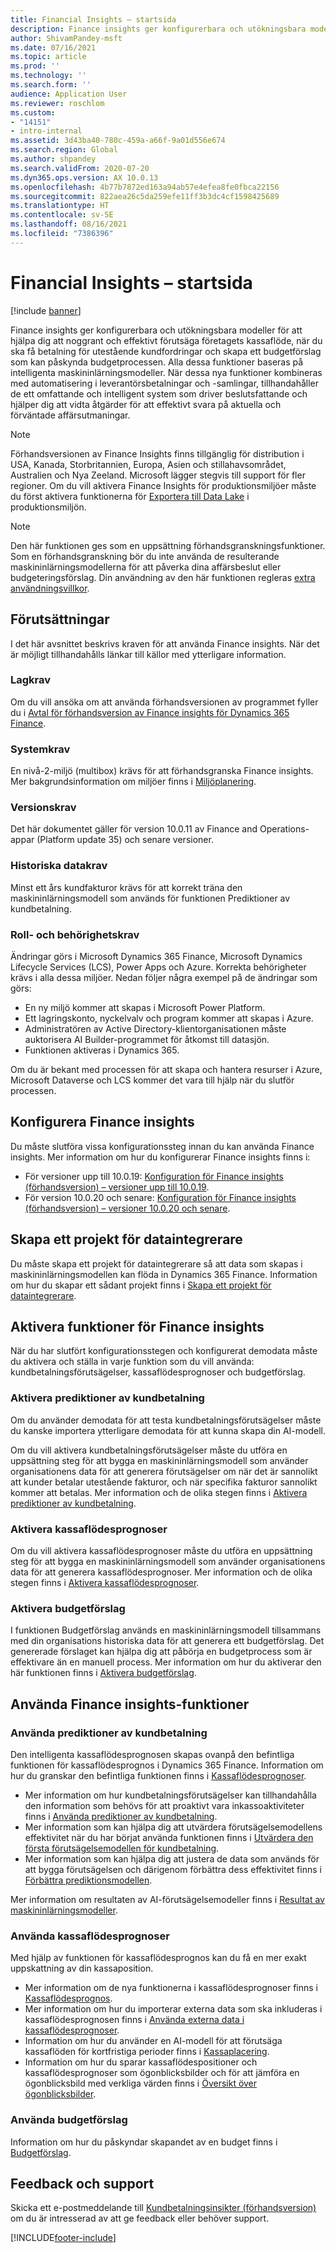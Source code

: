 ```yaml
---
title: Financial Insights – startsida
description: Finance insights ger konfigurerbara och utökningsbara modeller för att hjälpa dig att noggrant och effektivt förutsäga företagets kassaflöde, när du ska få betalning för utestående kundfordringar och skapa ett budgetförslag som kan påskynda budgetprocessen. Alla dessa funktioner baseras på intelligenta maskininlärningsmodeller.
author: ShivamPandey-msft
ms.date: 07/16/2021
ms.topic: article
ms.prod: ''
ms.technology: ''
ms.search.form: ''
audience: Application User
ms.reviewer: roschlom
ms.custom:
- "14151"
- intro-internal
ms.assetid: 3d43ba40-780c-459a-a66f-9a01d556e674
ms.search.region: Global
ms.author: shpandey
ms.search.validFrom: 2020-07-20
ms.dyn365.ops.version: AX 10.0.13
ms.openlocfilehash: 4b77b7872ed163a94ab57e4efea8fe0fbca22156
ms.sourcegitcommit: 822aea26c5da259efe11ff3b3dc4cf1598425689
ms.translationtype: HT
ms.contentlocale: sv-SE
ms.lasthandoff: 08/16/2021
ms.locfileid: "7386396"
---
```

# <a name="finance-insights-home-page"></a>Financial Insights – startsida

[!include [banner](../includes/banner.md)]

Finance insights ger konfigurerbara och utökningsbara modeller för att hjälpa dig att noggrant och effektivt förutsäga företagets kassaflöde, när du ska få betalning för utestående kundfordringar och skapa ett budgetförslag som kan påskynda budgetprocessen. Alla dessa funktioner baseras på intelligenta maskininlärningsmodeller. När dessa nya funktioner kombineras med automatisering i leverantörsbetalningar och -samlingar, tillhandahåller de ett omfattande och intelligent system som driver beslutsfattande och hjälper dig att vidta åtgärder för att effektivt svara på aktuella och förväntade affärsutmaningar.

> [!NOTE]
> Förhandsversionen av Finance Insights finns tillgänglig för distribution i USA, Kanada, Storbritannien, Europa, Asien och stillahavsområdet, Australien och Nya Zeeland. Microsoft lägger stegvis till support för fler regioner. Om du vill aktivera Finance Insights för produktionsmiljöer måste du först aktivera funktionerna för [Exportera till Data Lake](../../fin-ops-core/dev-itpro/data-entities/configure-export-data-lake.md) i produktionsmiljön.

> [!NOTE]
> Den här funktionen ges som en uppsättning förhandsgranskningsfunktioner. Som en förhandsgranskning bör du inte använda de resulterande maskininlärningsmodellerna för att påverka dina affärsbeslut eller budgeteringsförslag. Din användning av den här funktionen regleras [extra användningsvillkor](https://go.microsoft.com/fwlink/?linkid=2105274).

## <a name="prerequisites"></a>Förutsättningar

I det här avsnittet beskrivs kraven för att använda Finance insights. När det är möjligt tillhandahålls länkar till källor med ytterligare information.

### <a name="legal-requirements"></a>Lagkrav

Om du vill ansöka om att använda förhandsversionen av programmet fyller du i [Avtal för förhandsversion av Finance insights för Dynamics 365 Finance](https://forms.office.com/FormsPro/Pages/ResponsePage.aspx?id=v4j5cvGGr0GRqy180BHbR56j8lZs0FdAvwT75_WNFyxUM1c0Uzc1RFpaU1RVTEwxVTNWUERPRThUSy4u).

### <a name="system-requirements"></a>Systemkrav

En nivå-2-miljö (multibox) krävs för att förhandsgranska Finance insights. Mer bakgrundsinformation om miljöer finns i [Miljöplanering](../../fin-ops-core/fin-ops/imp-lifecycle/environment-planning.md).

### <a name="version-requirements"></a>Versionskrav

Det här dokumentet gäller för version 10.0.11 av Finance and Operations-appar (Platform update 35) och senare versioner.

### <a name="historical-data-requirements"></a>Historiska datakrav

Minst ett års kundfakturor krävs för att korrekt träna den maskininlärningsmodell som används för funktionen Prediktioner av kundbetalning.

### <a name="role-and-permission-requirements"></a>Roll- och behörighetskrav

Ändringar görs i Microsoft Dynamics 365 Finance, Microsoft Dynamics Lifecycle Services (LCS), Power Apps och Azure. Korrekta behörigheter krävs i alla dessa miljöer. Nedan följer några exempel på de ändringar som görs:

- En ny miljö kommer att skapas i Microsoft Power Platform.
- Ett lagringskonto, nyckelvalv och program kommer att skapas i Azure.
- Administratören av Active Directory-klientorganisationen måste auktorisera AI Builder-programmet för åtkomst till datasjön.
- Funktionen aktiveras i Dynamics 365.

Om du är bekant med processen för att skapa och hantera resurser i Azure, Microsoft Dataverse och LCS kommer det vara till hjälp när du slutför processen.

## <a name="configure-finance-insights"></a>Konfigurera Finance insights

Du måste slutföra vissa konfigurationssteg innan du kan använda Finance insights. Mer information om hur du konfigurerar Finance insights finns i:
  - För versioner upp till 10.0.19: [Konfiguration för Finance insights (förhandsversion) – versioner upp till 10.0.19](configure-for-fin-insites.md).
  - För version 10.0.20 och senare: [Konfiguration för Finance insights (förhandsversion) – versioner 10.0.20 och senare](configure-for-fin-insites-PubPrvw.md).

## <a name="create-a-data-integrator-project"></a>Skapa ett projekt för dataintegrerare

Du måste skapa ett projekt för dataintegrerare så att data som skapas i maskininlärningsmodellen kan flöda in Dynamics 365 Finance. Information om hur du skapar ett sådant projekt finns i [Skapa ett projekt för dataintegrerare](create-data-integrate-project.md).

## <a name="enable-finance-insights-capabilities"></a>Aktivera funktioner för Finance insights

När du har slutfört konfigurationsstegen och konfigurerat demodata måste du aktivera och ställa in varje funktion som du vill använda: kundbetalningsförutsägelser, kassaflödesprognoser och budgetförslag.

### <a name="enable-customer-payment-predictions"></a>Aktivera prediktioner av kundbetalning
Om du använder demodata för att testa kundbetalningsförutsägelser måste du kanske importera ytterligare demodata för att kunna skapa din AI-modell. 

Om du vill aktivera kundbetalningsförutsägelser måste du utföra en uppsättning steg för att bygga en maskininlärningsmodell som använder organisationens data för att generera förutsägelser om när det är sannolikt att kunder betalar utestående fakturor, och när specifika fakturor sannolikt kommer att betalas. Mer information och de olika stegen finns i [Aktivera prediktioner av kundbetalning](enable-cust-paymnt-prediction.md). 

### <a name="enable-cash-flow-forecasting"></a>Aktivera kassaflödesprognoser
Om du vill aktivera kassaflödesprognoser måste du utföra en uppsättning steg för att bygga en maskininlärningsmodell som använder organisationens data för att generera kassaflödesprognoser. Mer information och de olika stegen finns i [Aktivera kassaflödesprognoser](enable-cash-flow-forecasting.md).

### <a name="enable-budget-proposals"></a>Aktivera budgetförslag

I funktionen Budgetförslag används en maskininlärningsmodell tillsammans med din organisations historiska data för att generera ett budgetförslag. Det genererade förslaget kan hjälpa dig att påbörja en budgetprocess som är effektivare än en manuell process. Mer information om hur du aktiverar den här funktionen finns i [Aktivera budgetförslag](enable-budget-proposal.md). 

## <a name="using-finance-insights-features"></a>Använda Finance insights-funktioner

### <a name="using-customer-payment-predictions"></a>Använda prediktioner av kundbetalning

Den intelligenta kassaflödesprognosen skapas ovanpå den befintliga funktionen för kassaflödesprognos i Dynamics 365 Finance. Information om hur du granskar den befintliga funktionen finns i [Kassaflödesprognoser](../cash-bank-management/cash-flow-forecasting.md).

- Mer information om hur kundbetalningsförutsägelser kan tillhandahålla den information som behövs för att proaktivt vara inkassoaktiviteter finns i [Använda prediktioner av kundbetalning](use-customer-payment-predictions.md).
- Mer information som kan hjälpa dig att utvärdera förutsägelsemodellens effektivitet när du har börjat använda funktionen finns i [Utvärdera den första förutsägelsemodellen för kundbetalning](evaluate-payment-prediction.md).
- Mer information som kan hjälpa dig att justera de data som används för att bygga förutsägelsen och därigenom förbättra dess effektivitet finns i [Förbättra prediktionsmodellen](improve-model.md).

Mer information om resultaten av AI-förutsägelsemodeller finns i [Resultat av maskininlärningsmodeller](confusion-matrix.md).

### <a name="using-cash-flow-forecasts"></a>Använda kassaflödesprognoser

Med hjälp av funktionen för kassaflödesprognos kan du få en mer exakt uppskattning av din kassaposition. 

- Mer information om de nya funktionerna i kassaflödesprognoser finns i [Kassaflödesprognos](cash-flow-forecast-intro.md).
- Mer information om hur du importerar externa data som ska inkluderas i kassaflödesprognosen finns i [Använda externa data i kassaflödesprognoser](external-data-in-cash-flow.md). 
- Information om hur du använder en AI-modell för att förutsäga kassaflöden för kortfristiga perioder finns i [Kassaplacering](cash-position.md).
- Information om hur du sparar kassaflödespositioner och kassaflödesprognoser som ögonblicksbilder och för att jämföra en ögonblicksbild med verkliga värden finns i [Översikt över ögonblicksbilder](payment-snapshots.md).

### <a name="using-budget-proposal"></a>Använda budgetförslag

Information om hur du påskyndar skapandet av en budget finns i [Budgetförslag](budget-proposals.md). 

## <a name="feedback-and-support"></a>Feedback och support

Skicka ett e-postmeddelande till [Kundbetalningsinsikter (förhandsversion)](mailto:fiap@microsoft.com) om du är intresserad av att ge feedback eller behöver support.

[!INCLUDE[footer-include](../../includes/footer-banner.md)]
